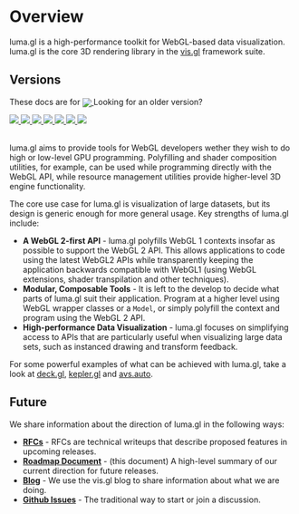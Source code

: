 # Overview

luma.gl is a high-performance toolkit for WebGL-based data visualization. luma.gl is the core 3D rendering library in the [vis.gl](http://vis.gl/) framework suite.


## Versions

These docs are for
<a href="https://github.com/uber/luma.gl/blob/7.3-release/docs">
  <img style="margin-bottom: -4px" src="https://img.shields.io/badge/luma.gl-v7.3-brightgreen.svg?style=flat-square" />
</a> Looking for an older version?

<a href="https://github.com/uber/luma.gl/blob/7.2-release/docs">
  <img src="https://img.shields.io/badge/v-7.2-green.svg?style=flat-square" />
</a>
<a href="https://github.com/uber/luma.gl/blob/7.1-release/docs">
  <img src="https://img.shields.io/badge/v-7.1-green.svg?style=flat-square" />
</a>
<a href="https://github.com/uber/luma.gl/blob/7.0-release/docs">
  <img src="https://img.shields.io/badge/v-7.0-green.svg?style=flat-square" />
</a>
<a href="https://github.com/uber/luma.gl/blob/6.0-release/docs">
  <img src="https://img.shields.io/badge/v-6.0-green.svg?style=flat-square" />
</a>
<a href="https://github.com/uber/luma.gl/blob/5.0-release/docs">
  <img src="https://img.shields.io/badge/v-5.0-green.svg?style=flat-square" />
</a>
<a href="https://github.com/uber/luma.gl/blob/4.0-release/docs">
  <img src="https://img.shields.io/badge/v-4.0-green.svg?style=flat-square" />
</a>
<a href="https://github.com/uber/luma.gl/tree/3.0-release/docs">
  <img src="https://img.shields.io/badge/v-3.0-green.svg?style=flat-square" />
</a>

<BR>
<BR>

luma.gl aims to provide tools for WebGL developers wether they wish to do high or low-level GPU programming. Polyfilling and shader composition utilities, for example, can be used while programming directly with the WebGL API, while resource management utilities provide higher-level 3D engine functionality.

The core use case for luma.gl is visualization of large datasets, but its design is generic enough for more general usage. Key strengths of luma.gl include:

- **A WebGL 2-first API** - luma.gl polyfills WebGL 1 contexts insofar as possible to support the WebGL 2 API. This allows applications to code using the latest WebGL2 APIs while transparently keeping the application backwards compatible with WebGL1 (using WebGL extensions, shader transpilation and other techniques).
- **Modular, Composable Tools** - It is left to the develop to decide what parts of luma.gl suit their application. Program at a higher level using WebGL wrapper classes or a `Model`, or simply polyfill the context and program using the WebGL 2 API.
- **High-performance Data Visualization** - luma.gl focuses on simplifying access to APIs that are particularly useful when visualizing large data sets, such as instanced drawing and transform feedback.

For some powerful examples of what can be achieved with luma.gl, take a look at [deck.gl](http://deck.gl/#/), [kepler.gl](https://kepler.gl/) and [avs.auto](https://avs.auto/#/).

## Future

We share information about the direction of luma.gl in the following ways:

* **[RFCs](https://github.com/uber/luma.gl/tree/7.3-release/dev-docs/RFCs)** - RFCs are technical writeups that describe proposed features in upcoming releases.
* **[Roadmap Document](https://luma.gl/#/documentation/overview/roadmap)** - (this document) A high-level summary of our current direction for future releases.
* **[Blog](https://medium.com/@vis.gl)** - We use the vis.gl blog to share information about what we are doing.
* **[Github Issues](https://github.com/uber/luma.gl/issues)** - The traditional way to start or join a discussion.
